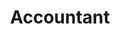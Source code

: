 ---
draft: false
name: "Mohammed Rasi"
title: "Accountant"
avatar: {
    src: "../../assets/images/Rasi.png",
    alt: "Janette Lynch"
}
publishDate: "2022-11-07 15:39"
---